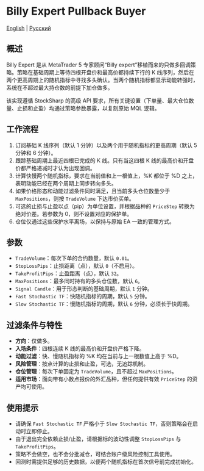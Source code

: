 # Billy Expert Pullback Buyer
[English](README.md) | [Русский](README_ru.md)

## 概述
Billy Expert 是从 MetaTrader 5 专家顾问“Billy expert”移植而来的只做多回调策略。策略在基础周期上等待四根开盘价和最高价都持续下行的 K 线序列，然后在两个更高周期上的随机指标中寻找多头确认。当两个随机指标都显示动能转强时，系统在不超过最大持仓数的前提下加仓做多。

该实现遵循 StockSharp 的高级 API 要求，所有关键设置（下单量、最大仓位数量、止损和止盈）均通过策略参数暴露，以复刻原始 MQL 逻辑。

## 工作流程
1. 订阅基础 K 线序列（默认 1 分钟）以及两个用于随机指标的更高周期（默认 5 分钟和 6 分钟）。
2. 跟踪基础周期上最近四根已完成的 K 线。只有当这四根 K 线的最高价和开盘价都严格递减时才认为出现回调。
3. 计算快慢两个随机指标，要求在当前值和上一根值上，%K 都位于 %D 之上，表明动能已经在两个周期上同步转向多头。
4. 如果价格形态和动能过滤条件同时满足，且当前多头仓位数量少于 `MaxPositions`，则按 `TradeVolume` 下达市价买单。
5. 可选的止损与止盈以点（pip）为单位设置，并根据品种的 `PriceStep` 转换为绝对价差。若参数为 0，则不设置对应的保护单。
6. 仓位仅通过这些保护水平离场，以保持与原始 EA 一致的管理方式。

## 参数
- `TradeVolume`：每次下单的合约数量，默认 `0.01`。
- `StopLossPips`：止损距离（点），默认 `0`（不启用）。
- `TakeProfitPips`：止盈距离（点），默认 `32`。
- `MaxPositions`：最多同时持有的多头仓位数，默认 `6`。
- `Signal Candle`：用于形态判断的基础周期，默认 `1` 分钟。
- `Fast Stochastic TF`：快随机指标的周期，默认 `5` 分钟。
- `Slow Stochastic TF`：慢随机指标的周期，默认 `6` 分钟，必须长于快周期。

## 过滤条件与特性
- **方向**：仅做多。
- **入场条件**：四根连续 K 线的最高价和开盘价严格下降。
- **动能过滤**：快、慢随机指标的 %K 均在当前与上一根数值上高于 %D。
- **风险管理**：按点计算的止损和止盈，可选，无追踪机制。
- **仓位管理**：每次下单固定为 `TradeVolume`，且不超过 `MaxPositions`。
- **适用市场**：面向带有小数点报价的外汇品种，但任何提供有效 `PriceStep` 的资产均可使用。

## 使用提示
- 请确保 `Fast Stochastic TF` 严格小于 `Slow Stochastic TF`，否则策略会在启动时立即停止。
- 由于退出完全依赖止损/止盈，请根据标的波动性调整 `StopLossPips` 与 `TakeProfitPips`。
- 策略不会做空，也不会分批减仓，可结合账户级风险控制工具使用。
- 回测时需提供足够的历史数据，以便两个随机指标在首次信号前完成初始化。
